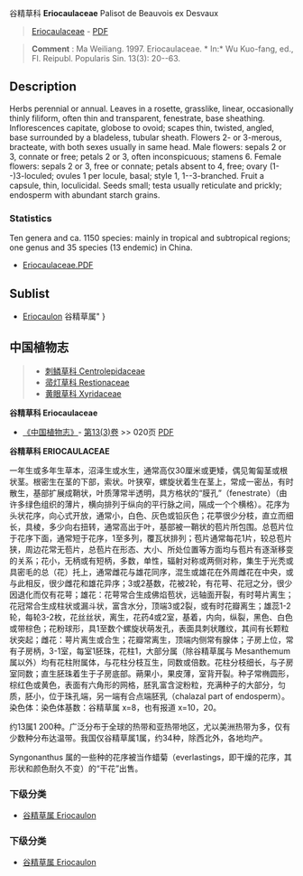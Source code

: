 谷精草科 **Eriocaulaceae** Palisot de Beauvois ex Desvaux

> [Eriocaulaceae](http://www.iplant.cn/info/Eriocaulaceae?t=foc) - [PDF](http://www.iplant.cn/foc/pdf/Eriocaulaceae.pdf)

> **Comment** : 
> Ma Weiliang. 1997. Eriocaulaceae. * In:* Wu Kuo-fang, ed., Fl. Reipubl. Popularis Sin. 13(3): 20--63.

## Description

Herbs perennial or annual. Leaves in a rosette, grasslike, linear, occasionally thinly filiform, often thin and transparent, fenestrate, base sheathing. Inflorescences capitate, globose to ovoid; scapes thin, twisted, angled, base surrounded by a bladeless, tubular sheath. Flowers 2- or 3-merous, bracteate, with both sexes usually in same head. Male flowers: sepals 2 or 3, connate or free; petals 2 or 3, often inconspicuous; stamens 6. Female flowers: sepals 2 or 3, free or connate; petals absent to 4, free; ovary (1--)3-loculed; ovules 1 per locule, basal; style 1, 1--3-branched. Fruit a capsule, thin, loculicidal. Seeds small; testa usually reticulate and prickly; endosperm with abundant starch grains.

### Statistics
Ten genera and ca. 1150 species: mainly in tropical and subtropical regions; one genus and 35 species (13 endemic) in China.

* [Eriocaulaceae.PDF](http://www.iplant.cn/foc/pdf/Eriocaulaceae.pdf)

## Sublist

* [Eriocaulon](http://www.iplant.cn/info/Eriocaulon?t=foc) 谷精草属"
}
## 中国植物志

> * [刺鳞草科  Centrolepidaceae](Centrolepidaceae-刺鳞草科.md)
> * [帚灯草科  Restionaceae](http://www.iplant.cn/info/Restionaceae?t=z)
> * [黄眼草科  Xyridaceae](http://www.iplant.cn/info/Xyridaceae?t=z)

**谷精草科 Eriocaulaceae**

* [《中国植物志》](http://www.iplant.cn/frps)- [第13(3)卷](http://www.iplant.cn/frps/vol/13(3)) >> 020页 [PDF](http://www.iplant.cn/frps/pdf/13(3)/020z.pdf)

**谷精草科 ERIOCAULACEAE**

一年生或多年生草本，沼泽生或水生，通常高仅30厘米或更矮，偶见匍匐茎或根状茎。根密生在茎的下部，索状。叶狭窄，螺旋状着生在茎上，常成一密丛，有时散生，基部扩展成鞘状，叶质薄常半透明，具方格状的“膜孔”（fenestrate）（由许多绿色组织的薄片，横向排列于纵向的平行脉之间，隔成一个个横格）。花序为头状花序，向心式开放，通常小，白色、灰色或铅灰色；花葶很少分枝，直立而细长，具棱，多少向右扭转，通常高出于叶，基部被一鞘状的苞片所包围。总苞片位于花序下面，通常短于花序，1至多列，覆瓦状排列；苞片通常每花1片，较总苞片狭，周边花常无苞片，总苞片在形态、大小、所处位置等方面均与苞片有逐渐移变的关系；花小，无柄或有短柄，多数，单性，辐射对称或两侧对称，集生于光秃或具密毛的总（花）托上，通常雌花与雄花同序，混生或雄花在外周雌花在中央，或与此相反，很少雌花和雄花异序；3或2基数，花被2轮，有花萼、花冠之分，很少因退化而仅有花萼；雄花：花萼常合生成佛焰苞状，远轴面开裂，有时萼片离生；花冠常合生成柱状或漏斗状，富含水分，顶端3或2裂，或有时花瓣离生；雄蕊1-2轮，每轮3-2枚，花丝丝状，离生，花药4或2室，基着，内向，纵裂，黑色、白色或带棕色；花粉球形，具1至数个螺旋状萌发孔，表面具刺状雕纹，其间有长颗粒状突起；雌花：萼片离生或合生；花瓣常离生，顶端内侧常有腺体；子房上位，常有子房柄，3-1室，每室1胚珠，花柱1，大部分属（除谷精草属与 Mesanthemum 属以外）均有花柱附属体，与花柱分枝互生，同数或倍数。花柱分枝细长，与子房室同数；直生胚珠着生于子房底部。蒴果小，果皮薄，室背开裂。种子常椭圆形，棕红色或黄色，表面有六角形的网格，胚乳富含淀粉粒，充满种子的大部分，匀质，胚小，位于珠孔端，另一端有合点端胚乳（chalazal part of endosperm）。染色体：染色体基数：谷精草属 x=8，也有报道 x=10，20。

约13属1 200种。广泛分布于全球的热带和亚热带地区，尤以美洲热带为多，仅有少数种分布达温带。我国仅谷精草属1属，约34种，除西北外，各地均产。

Syngonanthus 属的一些种的花序被当作蜡菊（everlastings，即干燥的花序，其形状和颜色耐久不变）的“干花”出售。

### 下级分类
* [谷精草属  Eriocaulon](http://www.iplant.cn/info/Eriocaulon?t=z)

### 下级分类
* [谷精草属  Eriocaulon](http://iplant.cn/info/sp/Eriocaulon?t=z)
